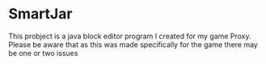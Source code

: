 # SmartJar
This probject is a java block editor program I created for my game Proxy. Please be aware that as this was made specifically for the game there may be one or two issues 
